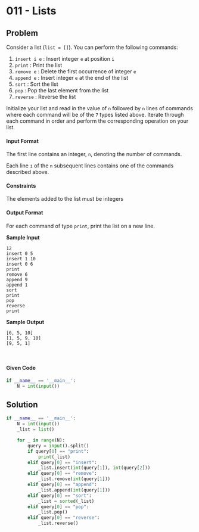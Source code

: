 # 011 - Lists
## Problem

Consider a list (`list = []`). You can perform the following commands:

1. `insert i e` : Insert integer `e` at position `i`
2. `print` : Print the list
3. `remove e` : Delete the first occurrence of integer `e`
4. `append e` : Insert integer `e` at the end of the list
5. `sort` : Sort the list
6. `pop` : Pop the last element from the list
7. `reverse` : Reverse the list

Initialize your list and read in the value of `n` followed by `n` lines of commands where each command will be of the `7` types listed above. Iterate through each command in order and perform the corresponding operation on your list.


#### Input Format

The first line contains an integer, `n`, denoting the number of commands.

Each line `i` of the `n` subsequent lines contains one of the commands described above.


#### Constraints

The elements added to the list must be integers


#### Output Format

For each command of type `print`, print the list on a new line.


**Sample Input**

```
12
insert 0 5
insert 1 10
insert 0 6
print
remove 6
append 9
append 1
sort
print
pop
reverse
print
```

**Sample Output**

```
[6, 5, 10]
[1, 5, 9, 10]
[9, 5, 1]
```

<br>

#### Given Code

```python
if __name__ == '__main__':
    N = int(input())
```

## Solution

```python
if __name__ == '__main__':
    N = int(input())
    _list = list()

    for _ in range(N):
        query = input().split()
        if query[0] == "print":
            print(_list)
        elif query[0] == "insert":
            _list.insert(int(query[1]), int(query[2]))
        elif query[0] == "remove":
            _list.remove(int(query[1]))
        elif query[0] == "append":
            _list.append(int(query[1]))
        elif query[0] == "sort":
            _list = sorted(_list)
        elif query[0] == "pop":
            _list.pop()
        elif query[0] == "reverse":
            _list.reverse()
```